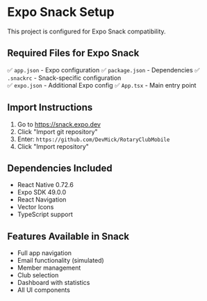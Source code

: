 # Expo Snack Setup

This project is configured for Expo Snack compatibility.

## Required Files for Expo Snack

✅ `app.json` - Expo configuration
✅ `package.json` - Dependencies
✅ `.snackrc` - Snack-specific configuration  
✅ `expo.json` - Additional Expo config
✅ `App.tsx` - Main entry point

## Import Instructions

1. Go to https://snack.expo.dev
2. Click "Import git repository"
3. Enter: `https://github.com/DevMick/RotaryClubMobile`
4. Click "Import repository"

## Dependencies Included

- React Native 0.72.6
- Expo SDK 49.0.0
- React Navigation
- Vector Icons
- TypeScript support

## Features Available in Snack

- Full app navigation
- Email functionality (simulated)
- Member management
- Club selection
- Dashboard with statistics
- All UI components
